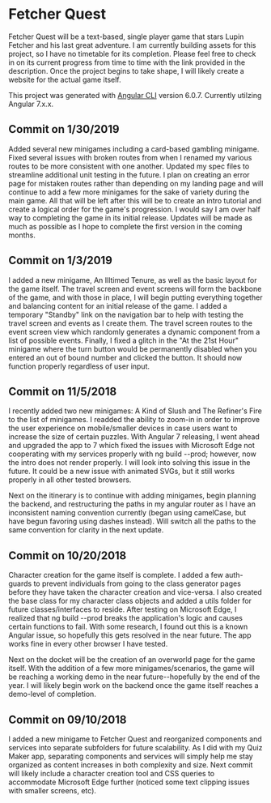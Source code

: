 # Fetcher Quest

Fetcher Quest will be a text-based, single player game that stars Lupin Fetcher and his last great adventure.  I am currently building assets for this project, so I have no timetable for its completion.  Please feel free to check in on its current progress from time to time with the link provided in the description.  Once the project begins to take shape, I will likely create a website for the actual game itself.

This project was generated with [Angular CLI](https://github.com/angular/angular-cli) version 6.0.7.  Currently utilzing Angular 7.x.x.

## Commit on 1/30/2019
Added several new minigames including a card-based gambling minigame.  Fixed several issues with broken routes from when I renamed my various routes to be more consistent with one another.  Updated my spec files to streamline additional unit testing in the future.  I plan on creating an error page for mistaken routes rather than depending on my landing page and will continue to add a few more minigames for the sake of variety during the main game.  All that will be left after this will be to create an intro tutorial and create a logical order for the game's progression.  I would say I am over half way to completing the game in its initial release.  Updates will be made as much as possible as I hope to complete the first version in the coming months.

## Commit on 1/3/2019
I added a new minigame, An Illtimed Tenure, as well as the basic layout for the game itself.  The travel screen and event screens will form the backbone of the game, and with those in place, I will begin putting everything together and balancing content for an initial release of the game.  I added a temporary "Standby" link on the navigation bar to help with testing the travel screen and events as I create them.  The travel screen routes to the event screen view which randomly generates a dynamic component from a list of possible events.  Finally, I fixed a glitch in the "At the 21st Hour" minigame where the turn button would be permanently disabled when you entered an out of bound number and clicked the button.  It should now function properly regardless of user input.

## Commit on 11/5/2018
I recently added two new minigames:  A Kind of Slush and The Refiner's Fire to the list of minigames.  I readded the ability to zoom-in in order to improve the user experience on mobile/smaller devices in case users want to increase the size of certain puzzles.  With Angular 7 releasing, I went ahead and upgraded the app to 7 which fixed the issues with Microsoft Edge not cooperating with my services properly with ng build --prod; however, now the intro does not render properly.  I will look into solving this issue in the future.  It could be a new issue with animated SVGs, but it still works properly in all other tested browsers.  

Next on the itinerary is to continue with adding minigames, begin planning the backend, and restructuring the paths in my angular router as I have an inconsistent naming convention currently (began using camelCase, but have begun favoring using dashes instead).  Will switch all the paths to the same convention for clarity in the next update.

## Commit on 10/20/2018
Character creation for the game itself is complete.  I added a few auth-guards to prevent individuals from going to the class generator pages before they have taken the character creation and vice-versa.  I also created the base class for my character class objects and added a utils folder for future classes/interfaces to reside.  After testing on Microsoft Edge, I realized that ng build --prod breaks the application's logic and causes certain functions to fail.  With some research, I found out this is a known Angular issue, so hopefully this gets resolved in the near future.  The app works fine in every other browser I have tested.

Next on the docket will be the creation of an overworld page for the game itself.  With the addition of a few more minigames/scenarios, the game will be reaching a working demo in the near future--hopefully by the end of the year.  I will likely begin work on the backend once the game itself reaches a demo-level of completion.

## Commit on 09/10/2018
I added a new minigame to Fetcher Quest and reorganized components and services into separate subfolders for future scalability.  As I did with my Quiz Maker app, separating components and services will simply help me stay organized as content increases in both complexity and size.  Next commit will likely include a character creation tool and CSS queries to accommodate Microsoft Edge further (noticed some text clipping issues with smaller screens, etc).
